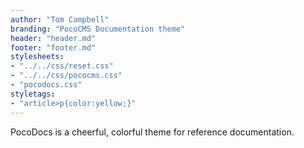 ```yaml
---
author: "Tom Campbell"
branding: "PocoCMS Documentation theme"
header: "header.md"
footer: "footer.md"
stylesheets:
- "../../css/reset.css"
- "../../css/pococms.css"
- "pocodocs.css"
styletags:
- "article>p{color:yellow;}"
---
```


PocoDocs is a cheerful, colorful theme for reference documentation.

